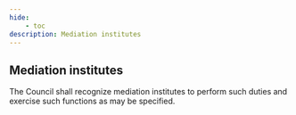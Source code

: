 ```yaml
---
hide:
    - toc
description: Mediation institutes
---
```


## Mediation institutes

The Council shall recognize mediation institutes to perform such duties and exercise such functions as may be specified.
